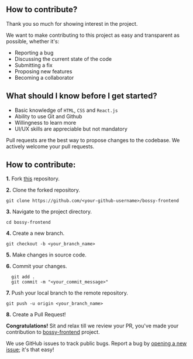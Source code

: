 ## How to contribute?

Thank you so much for showing interest in the project.

We want to make contributing to this project as easy and transparent as possible, whether it's:

- Reporting a bug
- Discussing the current state of the code
- Submitting a fix
- Proposing new features
- Becoming a collaborator

## What should I know before I get started?

- Basic knowledge of `HTML`, `CSS` and `React.js` 
- Ability to use Git and Github
- Willingness to learn more
- UI/UX skills are appreciable but not mandatory

Pull requests are the best way to propose changes to the codebase. We actively welcome your pull requests.

## How to contribute:

**1.** Fork [this](https://github.com/BOSSY-LEAD-LIFE/bossy-frontend.git) repository.

**2.** Clone the forked repository.

```terminal
git clone https://github.com/<your-github-username>/bossy-frontend
```

**3.** Navigate to the project directory.

```terminal
cd bossy-frontend
```

**4.** Create a new branch.

```terminal
git checkout -b <your_branch_name>
```

**5.** Make changes in source code.

**6.** Commit your changes.

```terminal
  git add .
  git commit -m "<your_commit_message>"
```

**7.** Push your local branch to the remote repository.

```terminal
git push -u origin <your_branch_name>
```

**8.** Create a Pull Request!

**Congratulations!** Sit and relax till we review your PR, you've made your contribution to [bossy-frontend](https://github.com/BOSSY-LEAD-LIFE/bossy-frontend.git) project.

We use GitHub issues to track public bugs. Report a bug by [opening a new issue](https://github.com/BOSSY-LEAD-LIFE/bossy-frontend/issues/new); it's that easy!
